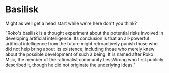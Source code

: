 # Basilisk
Might as well get a head start while we're here don't you think?


"Roko's basilisk is a thought experiment about the potential risks involved in developing artificial intelligence. Its conclusion is that an all-powerful artificial intelligence from the future might retroactively punish those who did not help bring about its existence, including those who merely knew about the possible development of such a being. It is named after Roko Mijic, the member of the rationalist community LessWrong who first publicly described it, though he did not originate the underlying ideas."
